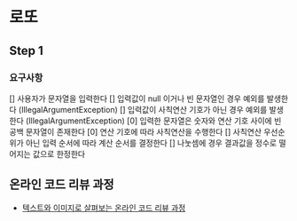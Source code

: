 # 로또
## Step 1
### 요구사항
[] 사용자가 문자열을 입력한다
[] 입력값이 null 이거나 빈 문자열인 경우 예외를 발생한다 (IllegalArgumentException)
[] 입력값이 사칙연산 기호가 아닌 경우 예외를 발생한다 (IllegalArgumentException)
[0] 입력한 문자열은 숫자와 연산 기호 사이에 빈 공백 문자열이 존재한다
[0] 연산 기호에 따라 사칙연산을 수행한다
[] 사칙연산 우선순위가 아닌 입력 순서에 따라 계산 순서를 결정한다
[] 나눗셈에 경우 결과값을 정수로 떨어지는 값으로 한정한다
## 온라인 코드 리뷰 과정
* [텍스트와 이미지로 살펴보는 온라인 코드 리뷰 과정](https://github.com/next-step/nextstep-docs/tree/master/codereview)